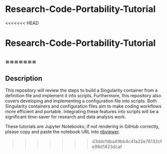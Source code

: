 # Research-Code-Portability-Tutorial
<<<<<<< HEAD
# Research-Code-Portability-Tutorial
=======
---

## Description 
This repository will review the steps to build a Singularity container from a definition file and implement it into scripts. Furthermore, this repository also covers developing and implementing a configuration file into scripts. Both Singularity containers and configuration files aim to make coding workflows more efficient and portable. Integrating these features into scripts will be a significant time-saver for research and data analysis work. 

These tutorials are Jupyter Notebooks; if not rendering in GitHub correctly, please copy and paste the notebook URL into [nbviewer](https://nbviewer.org/). 
>>>>>>> d3ddcfdba49bb4c41a22e78132cfe98d1423dcaf
